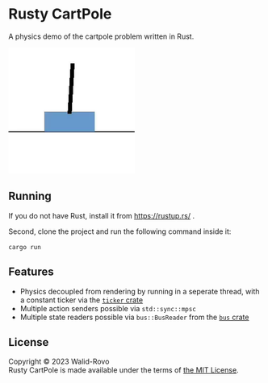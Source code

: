 # Rusty CartPole

A physics demo of the cartpole problem written in Rust.

<img src="loop.webp" />

## Running

If you do not have Rust, install it from https://rustup.rs/ .

Second, clone the project and run the following command inside it:

```
cargo run
```
## Features

 - Physics decoupled from rendering by running in a seperate thread, with a constant ticker via the [`ticker` crate](https://crates.io/crates/ticker)
 - Multiple action senders possible via `std::sync::mpsc`
 - Multiple state readers possible via `bus::BusReader` from the [`bus` crate](https://crates.io/crates/bus)

<!--## TODOs

- Use CasADi Sundials integrator
- Add Model Predictive Control using OptimizationEngine
- Implement Reinforcement Learning like outlined [in this blog](https://monadmonkey.com/bevy-dfdx-and-the-classic-cart-pole)
-->
## License

Copyright © 2023 Walid-Rovo \
Rusty CartPole is made available under the terms of [the MIT License](LICENSE).
